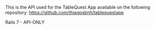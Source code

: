 This is the API used for the TableQuest App available on the following repository: https://github.com/thiagosbnh/tablequestapp

Rails 7 - API-ONLY


